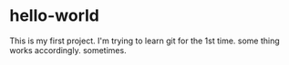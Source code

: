 # hello-world
This is my first project.
I'm trying to learn git for the 1st time.
some thing works accordingly.
sometimes.